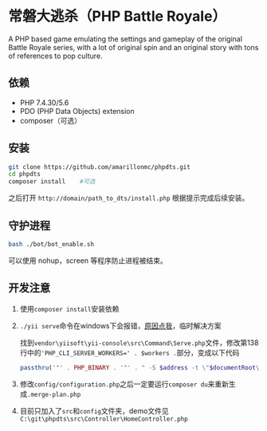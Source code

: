 # 常磐大逃杀（PHP Battle Royale）

A PHP based game emulating the settings and gameplay of the original Battle Royale series, with a lot of original spin and an original story with tons of references to pop culture.

## 依赖

- PHP 7.4.30/5.6
- PDO (PHP Data Objects) extension
- composer（可选）

## 安装

```bash
git clone https://github.com/amarillonmc/phpdts.git
cd phpdts
composer install    #可选
```

之后打开 `http://domain/path_to_dts/install.php` 根据提示完成后续安装。

## 守护进程

```bash
bash ./bot/bot_enable.sh
```

可以使用 nohup，screen 等程序防止进程被结束。


## 开发注意

1. 使用`composer install`安装依赖
2. `./yii serve`命令在windows下会报错，[原因点我](https://github.com/yiisoft/yii-console/issues/175)，临时解决方案

    找到`vendor\yiisoft\yii-console\src\Command\Serve.php`文件，修改第138行中的`'PHP_CLI_SERVER_WORKERS=' . $workers .`部分，变成以下代码

    ```php
    passthru('"' . PHP_BINARY . '"' . " -S $address -t \"$documentRoot\" $router");
    ```
3. 修改`config/configuration.php`之后一定要运行`composer du`来重新生成`.merge-plan.php`
4. 目前只加入了`src`和`config`文件夹，demo文件见`C:\git\phpdts\src\Controller\HomeController.php`